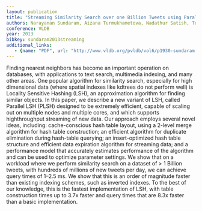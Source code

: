 ```yaml
---
layout: publication
title: "Streaming Similarity Search over one Billion Tweets using Parallel Locality-Sensitive Hashing"
authors: Narayanan Sundaram, Aizana Turmukhametova, Nadathur Satish, Todd Mostak, Piotr Indyk, Samuel Madden and Pradeep Dubey
conference: VLDB
year: 2013
bibkey: sundaram2013streaming
additional_links:
   - {name: "PDF", url: "http://www.vldb.org/pvldb/vol6/p1930-sundaram.pdf"}
---
```

Finding nearest neighbors has become an important operation on databases, with applications to text search, multimedia indexing,
and many other areas. One popular algorithm for similarity search, especially for high dimensional data (where spatial indexes like kdtrees do not perform well) is Locality Sensitive Hashing (LSH), an
approximation algorithm for finding similar objects. In this paper, we describe a new variant of LSH, called Parallel
LSH (PLSH) designed to be extremely efficient, capable of scaling out on multiple nodes and multiple cores, and which supports highthroughput streaming of new data. Our approach employs several
novel ideas, including: cache-conscious hash table layout, using a 2-level merge algorithm for hash table construction; an efficient
algorithm for duplicate elimination during hash-table querying; an insert-optimized hash table structure and efficient data expiration
algorithm for streaming data; and a performance model that accurately estimates performance of the algorithm and can be used to
optimize parameter settings. We show that on a workload where we perform similarity search on a dataset of > 1 Billion tweets, with
hundreds of millions of new tweets per day, we can achieve query times of 1–2.5 ms. We show that this is an order of magnitude faster
than existing indexing schemes, such as inverted indexes. To the best of our knowledge, this is the fastest implementation of LSH,
with table construction times up to 3.7x faster and query times that are 8.3x faster than a basic implementation.
